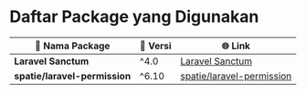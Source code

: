 # Daftar Package yang Digunakan



| 🎁 **Nama Package**             | 🔢 **Versi**     | 🌐 **Link**                                                                 |
|---------------------------------|------------------|----------------------------------------------------------------------------|
| **Laravel Sanctum**             | ^4.0            | [Laravel Sanctum](https://laravel.com/docs/8.x/sanctum)                    |
| **spatie/laravel-permission**   | ^6.10            | [spatie/laravel-permission](https://github.com/spatie/laravel-permission)  |

